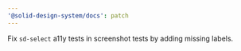```yaml
---
'@solid-design-system/docs': patch
---
```


Fix `sd-select` a11y tests in screenshot tests by adding missing labels.
